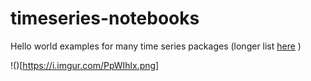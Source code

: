 # timeseries-notebooks
Hello world examples for many time series packages (longer list [here](https://www.microprediction.com/blog/popular-timeseries-packages) )

!()[https://i.imgur.com/PpWIhlx.png]
